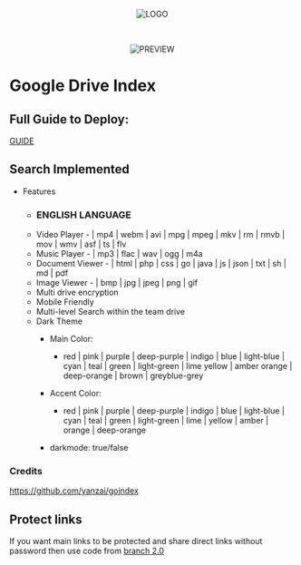 <p align="center"><img src="https://raw.githubusercontent.com/Maverick-2000/G-Index/d03f2fc4c63b78c16f8c5a9f494089be5fee9f2d/img/logo.png" alt="LOGO"></p>
<br>
<p align="center"><img src="https://raw.githubusercontent.com/Maverick-2000/G-Index/d03f2fc4c63b78c16f8c5a9f494089be5fee9f2d/img/preview.png" alt="PREVIEW"></p>

# Google Drive Index 

## Full Guide to Deploy:

[GUIDE](https://github.com/LeeluPradhan/G-Index)

## Search Implemented
- Features
  - <h3> ENGLISH LANGUAGE </h3>
  - Video Player - | mp4 | webm | avi | mpg | mpeg | mkv | rm | rmvb | mov | wmv | asf | ts | flv
  - Music Player - | mp3 | flac | wav | ogg | m4a
  - Document Viewer - | html | php | css | go | java | js | json | txt | sh | md | pdf
  - Image Viewer - | bmp | jpg | jpeg | png | gif
  - Multi drive encryption
  - Mobile Friendly
  - Multi-level Search within the team drive
  - Dark Theme
    - Main Color:
        - red | pink | purple | deep-purple | indigo | blue | light-blue | cyan | teal | green | light-green | lime yellow | amber orange | deep-orange | brown | greyblue-grey

     - Accent Color:
        - red | pink | purple | deep-purple | indigo | blue | light-blue | cyan | teal | green | light-green | lime | yellow | amber | orange | deep-orange

     - darkmode: true/false


### Credits
https://github.com/yanzai/goindex

## Protect links
If you want main links to be protected and share direct links without password then use code from [branch 2.0](https://github.com/Maverick-2000/G-Index/tree/2.0)
